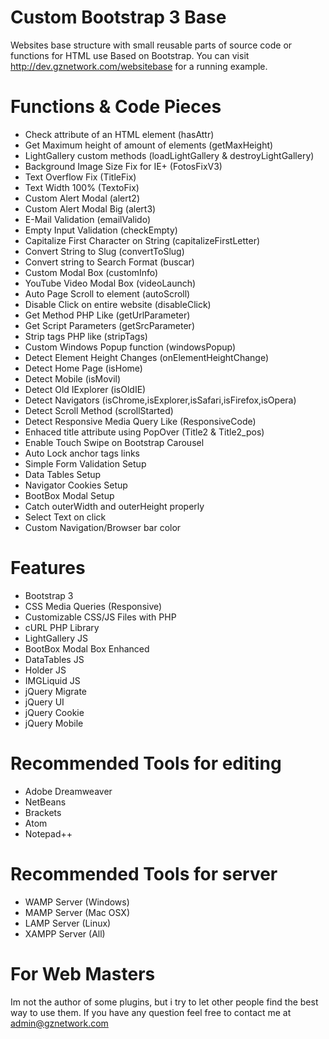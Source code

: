 # Custom Bootstrap 3 Base
Websites base structure with small reusable parts of source code or functions for HTML use Based on Bootstrap. You can visit http://dev.gznetwork.com/websitebase for a running example.

# Functions & Code Pieces
* Check attribute of an HTML element (hasAttr)
* Get Maximum height of amount of elements (getMaxHeight)
* LightGallery custom methods (loadLightGallery & destroyLightGallery)
* Background Image Size Fix for IE+ (FotosFixV3)
* Text Overflow Fix (TitleFix)
* Text Width 100% (TextoFix)
* Custom Alert Modal (alert2)
* Custom Alert Modal Big (alert3)
* E-Mail Validation (emailValido)
* Empty Input Validation (checkEmpty)
* Capitalize First Character on String (capitalizeFirstLetter)
* Convert String to Slug (convertToSlug)
* Convert string to Search Format (buscar)
* Custom Modal Box (customInfo)
* YouTube Video Modal Box (videoLaunch)
* Auto Page Scroll to element (autoScroll)
* Disable Click on entire website (disableClick)
* Get Method PHP Like (getUrlParameter)
* Get Script Parameters (getSrcParameter)
* Strip tags PHP like (stripTags)
* Custom Windows Popup function (windowsPopup)
* Detect Element Height Changes (onElementHeightChange)
* Detect Home Page (isHome)
* Detect Mobile (isMovil)
* Detect Old IExplorer (isOldIE)
* Detect Navigators (isChrome,isExplorer,isSafari,isFirefox,isOpera)
* Detect Scroll Method (scrollStarted)
* Detect Responsive Media Query Like (ResponsiveCode)
* Enhaced title attribute using PopOver (Title2 & Title2_pos)
* Enable Touch Swipe on Bootstrap Carousel
* Auto Lock anchor tags links
* Simple Form Validation Setup
* Data Tables Setup
* Navigator Cookies Setup
* BootBox Modal Setup
* Catch outerWidth and outerHeight properly
* Select Text on click
* Custom Navigation/Browser bar color

# Features
* Bootstrap 3
* CSS Media Queries (Responsive)
* Customizable CSS/JS Files with PHP
* cURL PHP Library
* LightGallery JS
* BootBox Modal Box Enhanced
* DataTables JS
* Holder JS
* IMGLiquid JS
* jQuery Migrate
* jQuery UI
* jQuery Cookie
* jQuery Mobile

# Recommended Tools for editing
* Adobe Dreamweaver
* NetBeans
* Brackets
* Atom
* Notepad++

# Recommended Tools for server
* WAMP Server (Windows)
* MAMP Server (Mac OSX)
* LAMP Server (Linux)
* XAMPP Server (All)

# For Web Masters
Im not the author of some plugins, but i try to let other people find the best way to use them. If you have any question feel free to contact me at admin@gznetwork.com